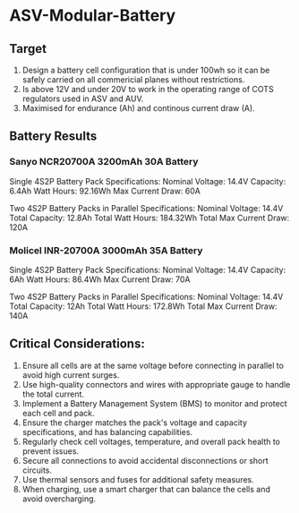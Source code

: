 # ASV-Modular-Battery

## Target 

1. Design a battery cell configuration that is under 100wh so it can be safely carried on all commericial planes without restrictions.
2. Is above 12V and under 20V to work in the operating range of COTS regulators used in ASV and AUV.
3. Maximised for endurance (Ah) and continous current draw (A). 

## Battery Results

### Sanyo NCR20700A 3200mAh 30A Battery

Single 4S2P Battery Pack Specifications:
Nominal Voltage: 14.4V
Capacity: 6.4Ah
Watt Hours: 92.16Wh
Max Current Draw: 60A

Two 4S2P Battery Packs in Parallel Specifications:
Nominal Voltage: 14.4V
Total Capacity: 12.8Ah
Total Watt Hours: 184.32Wh
Total Max Current Draw: 120A

### Molicel INR-20700A 3000mAh 35A Battery

Single 4S2P Battery Pack Specifications:
Nominal Voltage: 14.4V
Capacity: 6Ah
Watt Hours: 86.4Wh
Max Current Draw: 70A

Two 4S2P Battery Packs in Parallel Specifications:
Nominal Voltage: 14.4V
Total Capacity: 12Ah
Total Watt Hours: 172.8Wh
Total Max Current Draw: 140A

## Critical Considerations:
1. Ensure all cells are at the same voltage before connecting in parallel to avoid high current surges.
2. Use high-quality connectors and wires with appropriate gauge to handle the total current.
3. Implement a Battery Management System (BMS) to monitor and protect each cell and pack.
4. Ensure the charger matches the pack's voltage and capacity specifications, and has balancing capabilities.
5. Regularly check cell voltages, temperature, and overall pack health to prevent issues.
6. Secure all connections to avoid accidental disconnections or short circuits.
7. Use thermal sensors and fuses for additional safety measures.
8. When charging, use a smart charger that can balance the cells and avoid overcharging.
